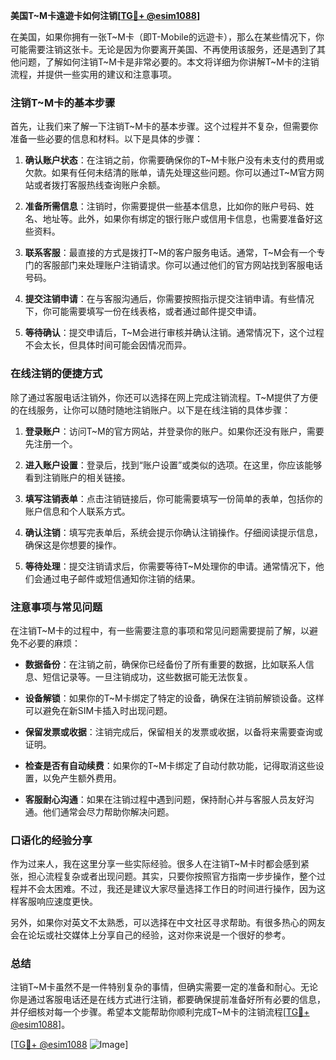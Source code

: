 **美国T~M卡遠遊卡如何注销[[TG💪+ @esim1088](https://t.me/s/esim1088)]**

在美国，如果你拥有一张T~M卡（即T-Mobile的远遊卡），那么在某些情况下，你可能需要注销这张卡。无论是因为你要离开美国、不再使用该服务，还是遇到了其他问题，了解如何注销T~M卡是非常必要的。本文将详细为你讲解T~M卡的注销流程，并提供一些实用的建议和注意事项。

### 注销T~M卡的基本步骤

首先，让我们来了解一下注销T~M卡的基本步骤。这个过程并不复杂，但需要你准备一些必要的信息和材料。以下是具体的步骤：

1. **确认账户状态**：在注销之前，你需要确保你的T~M卡账户没有未支付的费用或欠款。如果有任何未结清的账单，请先处理这些问题。你可以通过T~M官方网站或者拨打客服热线查询账户余额。

2. **准备所需信息**：注销时，你需要提供一些基本信息，比如你的账户号码、姓名、地址等。此外，如果你有绑定的银行账户或信用卡信息，也需要准备好这些资料。

3. **联系客服**：最直接的方式是拨打T~M的客户服务电话。通常，T~M会有一个专门的客服部门来处理账户注销请求。你可以通过他们的官方网站找到客服电话号码。

4. **提交注销申请**：在与客服沟通后，你需要按照指示提交注销申请。有些情况下，你可能需要填写一份在线表格，或者通过邮件提交申请。

5. **等待确认**：提交申请后，T~M会进行审核并确认注销。通常情况下，这个过程不会太长，但具体时间可能会因情况而异。

### 在线注销的便捷方式

除了通过客服电话注销外，你还可以选择在网上完成注销流程。T~M提供了方便的在线服务，让你可以随时随地注销账户。以下是在线注销的具体步骤：

1. **登录账户**：访问T~M的官方网站，并登录你的账户。如果你还没有账户，需要先注册一个。

2. **进入账户设置**：登录后，找到“账户设置”或类似的选项。在这里，你应该能够看到注销账户的相关链接。

3. **填写注销表单**：点击注销链接后，你可能需要填写一份简单的表单，包括你的账户信息和个人联系方式。

4. **确认注销**：填写完表单后，系统会提示你确认注销操作。仔细阅读提示信息，确保这是你想要的操作。

5. **等待处理**：提交注销请求后，你需要等待T~M处理你的申请。通常情况下，他们会通过电子邮件或短信通知你注销的结果。

### 注意事项与常见问题

在注销T~M卡的过程中，有一些需要注意的事项和常见问题需要提前了解，以避免不必要的麻烦：

- **数据备份**：在注销之前，确保你已经备份了所有重要的数据，比如联系人信息、短信记录等。一旦注销成功，这些数据可能无法恢复。

- **设备解锁**：如果你的T~M卡绑定了特定的设备，确保在注销前解锁设备。这样可以避免在新SIM卡插入时出现问题。

- **保留发票或收据**：注销完成后，保留相关的发票或收据，以备将来需要查询或证明。

- **检查是否有自动续费**：如果你的T~M卡绑定了自动付款功能，记得取消这些设置，以免产生额外费用。

- **客服耐心沟通**：如果在注销过程中遇到问题，保持耐心并与客服人员友好沟通。他们通常会尽力帮助你解决问题。

### 口语化的经验分享

作为过来人，我在这里分享一些实际经验。很多人在注销T~M卡时都会感到紧张，担心流程复杂或者出现问题。其实，只要你按照官方指南一步步操作，整个过程并不会太困难。不过，我还是建议大家尽量选择工作日的时间进行操作，因为这样客服响应速度更快。

另外，如果你对英文不太熟悉，可以选择在中文社区寻求帮助。有很多热心的网友会在论坛或社交媒体上分享自己的经验，这对你来说是一个很好的参考。

### 总结

注销T~M卡虽然不是一件特别复杂的事情，但确实需要一定的准备和耐心。无论你是通过客服电话还是在线方式进行注销，都要确保提前准备好所有必要的信息，并仔细核对每一个步骤。希望本文能帮助你顺利完成T~M卡的注销流程[[TG💪+ @esim1088](https://t.me/s/esim1088)]。

[[TG💪+ @esim1088](https://t.me/s/esim1088) ![Image](https://i.postimg.cc/4NQfJmqS/Snipaste-2025-05-13-00-14-12.png)]